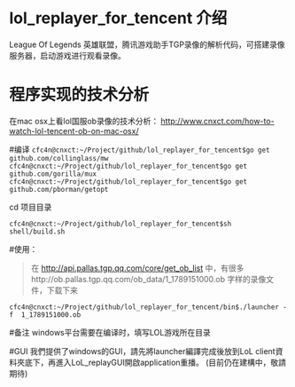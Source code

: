 # lol_replayer_for_tencent 介绍
League Of Legends 英雄联盟，腾讯游戏助手TGP录像的解析代码，可搭建录像服务器，启动游戏进行观看录像。

# 程序实现的技术分析
在mac osx上看lol国服ob录像的技术分析： http://www.cnxct.com/how-to-watch-lol-tencent-ob-on-mac-osx/

#编译
``cfc4n@cnxct:~/Project/github/lol_replayer_for_tencent$go get github.com/collinglass/mw
cfc4n@cnxct:~/Project/github/lol_replayer_for_tencent$go get github.com/gorilla/mux
cfc4n@cnxct:~/Project/github/lol_replayer_for_tencent$go get github.com/pborman/getopt``

cd 项目目录

``cfc4n@cnxct:~/Project/github/lol_replayer_for_tencent$sh shell/build.sh``



#使用：
>在 http://api.pallas.tgp.qq.com/core/get_ob_list 中，有很多http://ob.pallas.tgp.qq.com/ob_data/1_1789151000.ob 字样的录像文件，下载下来

``cfc4n@cnxct:~/Project/github/lol_replayer_for_tencent/bin$./launcher -f  1_1789151000.ob``

#备注
windows平台需要在编译时，填写LOL游戏所在目录

#GUI
我們提供了windows的GUI，請先將launcher編譯完成後放到LoL client資料夾底下，再進入LoL_replayGUI開啟application重播。
(目前仍在建構中，敬請期待)
